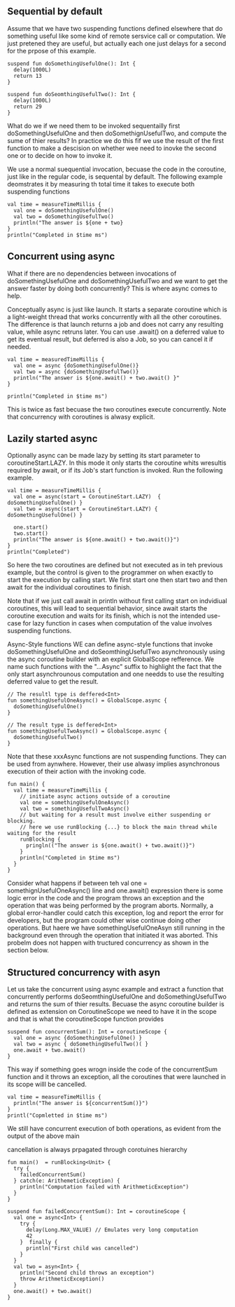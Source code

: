 ## Sequential by default
Assume that we  have two suspending functions defined elsewhere that do something useful like some kind of remote sersvice call or computation. We just pretened they are useful, but actually each one just delays for a second for the prpose of this example. 

```
suspend fun doSomethingUsefulOne(): Int {
  delay(1000L)
  return 13
} 

suspend fun doSeomthingUsefulTwo(): Int {
  delay(1000L) 
  return 29
}
```

What do we if we need them to be invoked sequentailly first doSomethingUsefulOne and then doSomethignUsefulTwo, and compute the sume of thier results? In practice we do this fif we use the result of the first function to make a descision on whether wee need to inovke the second one or to decide on how to invoke it. 

We use a normal suequential invocation, becuase the code in the coroutine, just like in the regular code, is sequental by default. The following example deomstrates it by measuring th total time it takes to execute both suspending functions

```
val time = measureTimeMillis {
  val one = doSomethingUsefulOne()
  val two = doSomethingUsefulTwo()
  println("The answer is ${one + two}
}
println("Completed in $time ms")
```

## Concurrent using async
What if there are no dependencies between invocations of doSomethingUsefulOne and doSomethingUsefulTwo and we want to get the answer faster by doing both concurrently? This is where async comes to help. 

Conceptually async is just like launch. It starts a separate coroutine which  is a light-weight thread that works concurrently with all the other coroutines. The difference is that launch returns a job and does not carry any resulting value, while async retruns later. You can use .await() on a deferred value to get its eventual result, but deferred is also a Job, so you can cancel it if needed. 

```
val time = measuredTimeMillis {
  val one = async {doSomethingUsefulOne()}
  val two = async {doSomethingUsefulTwo()}
  println("The answer is ${one.await() + two.await() }"
}

println("Completed in $time ms")
```

This is twice as fast becuase the two coroutines execute concurrently. Note that concurrency with coroutines is alwasy explicit. 

## Lazily started async
Optionally async can be made lazy by setting its start parameter to coroutineStart.LAZY. In this mode it only starts the coroutine whits wresultis required by await, or if its Job's start function is invoked. Run the following example. 
```
val time = measureTimeMillis {
  val one = async(start = CoroutineStart.LAZY)  { doSomethingUsefulOne() }
  val two = async(start = CoroutineStart.LAZY) { doSomethingUsefulOne() }
  
  one.start()
  two.start()
  println("The answer is ${one.await() + two.await()}")
}
println("Completed")
```

So here the two coroutines are defined but not executed as in teh previous example, but the control is given to the programmer on when exactly to start the execution by calling start. We first start one then start two and then await for the individual coroutines to finish. 

Note that if we just call await in println without first calling start on indvidiual coroutines, this will lead to sequential behavior, since await starts the coroutine execution and waits for its finish, which is not the intended use-case for lazy function in cases when computation of the value involves suspending functions. 

Async-Style functions
WE can define async-style functions that invoke doSomethingUsefulOne and doSeomthingUsefulTwo asynchronously using the async coroutine builder with an explicit GlobalScope refference. We name such functions with the "...Async" suffix to highlight the fact that the only start asynchrounous computation and one needds to use the resulting deferred value to get the result. 
```
// The resultl type is deffered<Int>
fun somethingUsefulOneAsync() = GlobalScope.async {
  doSomethingUsefulOne()
}

// The result type is deffered<Int>
fun somethingUsefulTwoAsync() = GlobalScope.async {
  doSomethingUsefulTwo()
}
```
Note that these xxxAsync functions are not suspending functions. They can be used from aynwhere. However, their use alwasy implies asynchronous execution of their action with the invoking code. 
```
fun main() {
  val time = measureTimeMillis {
    // initiate async actions outside of a coroutine
    val one = somethingUsefulOneAsync()
    val two = somethingUsefulTwoAsync()
    // but waiting for a result must involve either suspending or blocking. 
    // here we use runBlocking {...} to block the main thread while waiting for the result
    runBlocking {
      pringln(("The answer is ${one.await() + two.await()}") 
    }
    println("Completed in $time ms")
  }
}
```
Consider what happens if between teh val one = somethignUsefulOneAsync() line and one.await() expression there is some logic error in the code and the program throws an exception and the operation that was being performed by the program aborts. Normally, a global error-handler could catch this exception, log and report the error for developers, but the program could other wise continue doing other operations. But haere we have somethingUsefulOneAsyn still running in the background even through the operation that initiated it was aborted. This probelm does not happen with tructured concurrency as shown in the section below. 

## Structured concurrency with asyn
Let us take the concurrent using async example and extract a function that concurrently performs doSeomthingUsefulOne  and doSomethingUsefulTwo and returns the sum of thier results. Becuase the async coroutine builder is defined as extension on CoroutineScope we need to have it in the scope and that is what the coroutineScope function provides
```
suspend fun concurrentSum(): Int = coroutineScope {
  val one = async {doSomethingUsefulOne() }
  val two = async { doSomethingUsefulTwo()( }
  one.await + two.await()
}
```
This way if something goes wrogn inside the code of the concurrentSum function and it throws an exception, all the coroutines that were launched in its scope willl be cancelled. 

```
val time = measureTimeMillis {
  println("The answer is ${concurrentSum()}")
}
printl("Copmletted in $time ms")
```
We still have concurrent execution of both operations, as evident from the output of the above main

cancellation is always prpagated through corotuines hierarchy
```
fun main()  = runBlocking<Unit> {
  try {
    failedConcurrentSum()
  } catch(e: ArithemeticException) {
    println("Computation failed with ArithmeticException")
  }
} 

suspend fun failedConcurrentSum(): Int = coroutineScope {
  val one = async<Int> {
    try {
      delay(Long.MAX_VALUE) // Emulates very long computation
      42
    }  finally {
      println("First child was cancelled")
    }
  }
  val two = asyn<Int> {
    println("Second child throws an exception")
    throw ArithmeticException()
  }
  one.await() + two.await()
}
```
